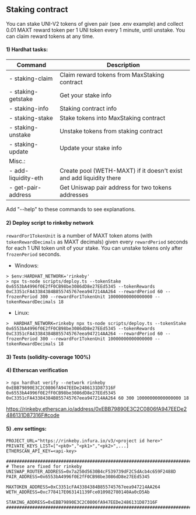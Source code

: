 ## Staking contract

You can stake UNI-V2 tokens of given pair (see .env example) and collect 0.01 MAXT reward token per 1 UNI token every 1 minute, until unstake. You can claim reward tokens at any time.

#### 1) Hardhat tasks:
|Command|Description|
|---------------------------------|-------------------------------------------------|
| - staking-claim        | Claim reward tokens from MaxStaking contract |
| - staking-getstake     | Get your stake info |
| - staking-info         | Staking contract info |
| - staking-stake        | Stake tokens into MaxStaking contract |
| - staking-unstake      | Unstake tokens from staking contract |
| - staking-update       | Update your stake info |
| Misc.: |  |
| - add-liquidity-eth    | Create pool (WETH-MAXT) if it doesn't exist and add liquidity there |
| - get-pair-address     | Get Uniswap pair address for two tokens addresses |

Add "--help" to these commands to see explanations.

#### 2) Deploy script to rinkeby network 

`rewardFor1TokenUnit` is a number of MAXT token atoms (with `tokenRewardDecimals` as MAXT decimals) given every `rewardPeriod` seconds for each 1 UNI token unit of your stake. You can unstake tokens only after `frozenPeriod` seconds.

- Windows:
```
> $env:HARDHAT_NETWORK='rinkeby'
> npx ts-node scripts/deploy.ts --tokenStake 0x6553bA4996f0E2fF0CB98be3086dD8e27EEd5345 --tokenRewards 0xC3351cFA43384384B855745767eea947214AA264 --rewardPeriod 60 --frozenPeriod 300 --rewardFor1TokenUnit 10000000000000000 --tokenRewardDecimals 18
```
- Linux: 
```
>  HARDHAT_NETWORK=rinkeby npx ts-node scripts/deploy.ts --tokenStake 0x6553bA4996f0E2fF0CB98be3086dD8e27EEd5345 --tokenRewards 0xC3351cFA43384384B855745767eea947214AA264 --rewardPeriod 60 --frozenPeriod 300 --rewardFor1TokenUnit 10000000000000000 --tokenRewardDecimals 18
```

#### 3) Tests (solidity-coverage 100%)
#### 4) Etherscan verification
```
> npx hardhat verify --network rinkeby 0xEBB79890E3C2C0806fA947EEDe2486131D87316F 0x6553bA4996f0E2fF0CB98be3086dD8e27EEd5345 0xC3351cFA43384384B855745767eea947214AA264 60 300 10000000000000000 18
```
https://rinkeby.etherscan.io/address/0xEBB79890E3C2C0806fA947EEDe2486131D87316F#code
#### 5) .env settings:
```
PROJECT_URL="https://rinkeby.infura.io/v3/<project id here>"
PRIVATE_KEYS_LIST=["<pk0>","<pk1>","<pk2>",...]
ETHERSCAN_API_KEY=<api-key>

#########################################################################
# These are fixed for rinkeby
UNISWAP_ROUTER_ADDRESS=0x7a250d5630B4cF539739dF2C5dAcb4c659F2488D
PAIR_ADDRESS=0x6553bA4996f0E2fF0CB98be3086dD8e27EEd5345

MAXTOKEN_ADDRESS=0xC3351cFA43384384B855745767eea947214AA264
WETH_ADDRESS=0xc778417E063141139Fce010982780140Aa0cD5Ab

STAKING_ADDRESS=0xEBB79890E3C2C0806fA947EEDe2486131D87316F
#########################################################################
```

